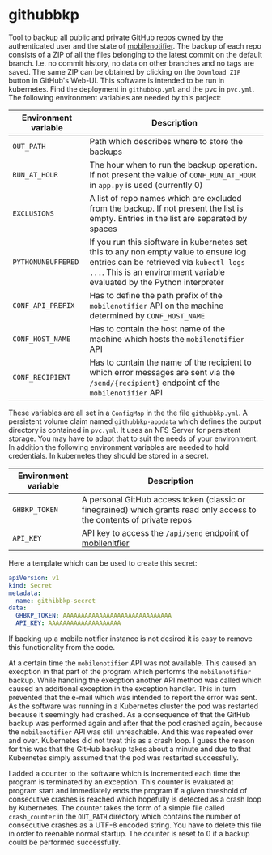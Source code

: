 # githubbkp
Tool to backup all public and private GitHub repos owned by the authenticated user and the state of [mobilenotifier](https://github.com/rmsk2/mobilenotifier). The backup of each repo consists of a ZIP of all the files belonging to the latest commit on the default branch. I.e. no commit history, no data on other branches and no tags are saved. The same ZIP can be obtained by clicking on the `Download ZIP` button in GitHub's Web-UI. This software is intended to be run in kubernetes. Find the deployment in `githubbkp.yml` and the pvc in `pvc.yml`. The following environment variables are needed by this project:

| Environment variable| Description|
|-|-|
|`OUT_PATH`| Path which describes where to store the backups |
|`RUN_AT_HOUR`| The hour when to run the backup operation. If not present the value of `CONF_RUN_AT_HOUR` in `app.py` is used (currently 0)|
|`EXCLUSIONS`| A list of repo names which are excluded from the backup. If not present the list is empty. Entries in the list are separated by spaces |
|`PYTHONUNBUFFERED`| If you run this sioftware in kubernetes set this to any non empty value to ensure log entries can be retrieved via `kubectl logs ...`. This is an environment variable evaluated by the Python interpreter |
|`CONF_API_PREFIX`| Has to define the path prefix of the `mobilenotifier` API on the machine determined by `CONF_HOST_NAME`|
|`CONF_HOST_NAME`| Has to contain the host name of the machine which hosts the `mobilenotifier` API |
|`CONF_RECIPIENT`| Has to contain the name of the recipient to which error messages are sent via the `/send/{recipient}` endpoint of the `mobilenotifier` API |

These variables are all set in a `ConfigMap` in the the file `githubbkp.yml`. A persistent volume claim named `githubbkp-appdata` which defines the output directory is contained in `pvc.yml`. It uses an NFS-Server for persistent storage. You may have to adapt that to suit the needs of your environment. In addition the following environment variables are needed to hold credentials. In kubernetes they should be stored in a secret.

| Environment variable| Description|
|-|-|
| `GHBKP_TOKEN`| A personal GitHub access token (classic or finegrained) which grants read only access to the contents of private repos|
|`API_KEY`| API key to access the `/api/send` endpoint of [mobilenitfier](https://github.com/rmsk2/mobilenotifier)|

Here a template which can be used to create this secret:

```yml
apiVersion: v1
kind: Secret
metadata:
  name: githibbkp-secret
data:
  GHBKP_TOKEN: AAAAAAAAAAAAAAAAAAAAAAAAAAAAAA
  API_KEY: AAAAAAAAAAAAAAAAAAAA
```

If backing up a mobile notifier instance is not desired it is easy to remove this functionality from the code. 

At a certain time the `mobilenotifier` API was not available. This caused an execption in that part of the program which performs the `mobilenotifier` backup. While handling
the execption another API method was called which caused an additional exception in the exception handler. This in turn prevented that the e-mail which was intended to report
the error was sent. As the software was running in a Kubernetes cluster the pod was restarted because it seemingly had crashed. As a consequence of that the GitHub backup was
performed again and after that the pod crashed again, because the `mobilenotifier` API was still unreachable. And this was repeated over and over. Kubernetes did not treat
this as a crash loop. I guess the reason for this was that the GitHub backup takes about a minute and due to that Kubernetes simply assumed that the pod was restarted successfully.

I added a counter to the software which is incremented each time the program is terminated by an exception. This counter is evaluated at program start and immediately ends the
program if a given threshold of consecutive crashes is reached which hopefully is detected as a crash loop by Kubernetes. The counter takes the form of a simple file called
`crash_counter` in the `OUT_PATH` directory which contains the number of consecutive crashes as a UTF-8 encoded string. You have to delete this file in order to reenable normal
startup. The counter is reset to 0 if a backup could be performed successfully.